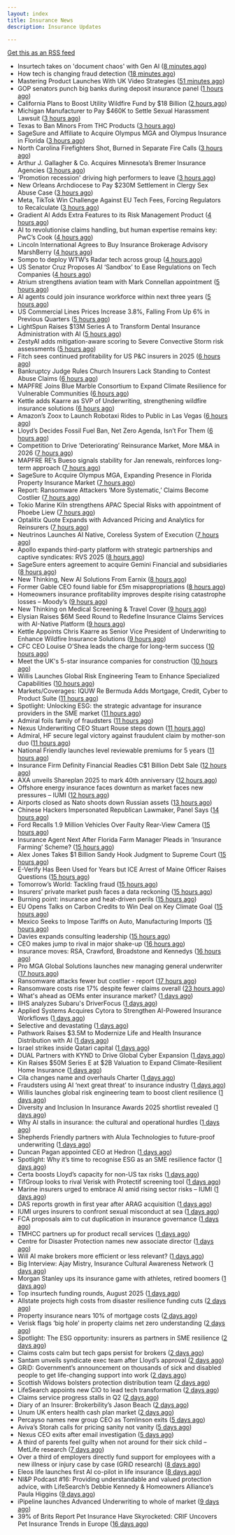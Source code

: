 ```yaml
---
layout: index
title: Insurance News
description: Insurance Updates

---
```


[Get this as an RSS feed](/insurance.rss)

<!-- news_marker starts -->
- Insurtech takes on 'document chaos' with Gen AI ([8 minutes ago](https://www.dig-in.com/news/insurtech-takes-on-document-chaos-with-gen-ai))
- How tech is changing fraud detection ([18 minutes ago](https://www.dig-in.com/opinion/how-tech-is-changing-fraud-detection))
- Mastering Product Launches With UK Video Strategies ([51 minutes ago](https://insurance-edge.net/2025/09/10/mastering-product-launches-with-uk-video-strategies/))
- GOP senators punch big banks during deposit insurance panel ([1 hours ago](https://www.dig-in.com/news/gop-senators-punch-big-banks-during-deposit-insurance-panel))
- California Plans to Boost Utility Wildfire Fund by $18 Billion ([2 hours ago](https://www.insurancejournal.com/news/west/2025/09/10/838729.htm))
- Michigan Manufacturer to Pay $460K to Settle Sexual Harassment Lawsuit ([3 hours ago](https://www.insurancejournal.com/news/midwest/2025/09/10/838726.htm))
- Texas to Ban Minors From THC Products ([3 hours ago](https://www.insurancejournal.com/news/southcentral/2025/09/10/838720.htm))
- SageSure and Affiliate to Acquire Olympus MGA and Olympus Insurance in Florida ([3 hours ago](https://www.insurancejournal.com/news/southeast/2025/09/10/838691.htm))
- North Carolina Firefighters Shot, Burned in Separate Fire Calls ([3 hours ago](https://www.insurancejournal.com/news/southeast/2025/09/10/838716.htm))
- Arthur J. Gallagher & Co. Acquires Minnesota’s Bremer Insurance Agencies ([3 hours ago](https://www.insurancejournal.com/news/midwest/2025/09/10/838715.htm))
- 'Promotion recession' driving high performers to leave ([3 hours ago](https://www.insurancebusinessmag.com/uk/business-strategy/promotion-recession-driving-high-performers-to-leave-549218.aspx))
- New Orleans Archdiocese to Pay $230M Settlement in Clergy Sex Abuse Case ([3 hours ago](https://www.insurancejournal.com/news/southcentral/2025/09/10/838708.htm))
- Meta, TikTok Win Challenge Against EU Tech Fees, Forcing Regulators to Recalculate ([3 hours ago](https://www.insurancejournal.com/news/international/2025/09/10/838704.htm))
- Gradient AI Adds Extra Features to its Risk Management Product ([4 hours ago](https://insurance-edge.net/2025/09/10/gradient-ai-adds-extra-features-to-its-risk-management-product/))
- AI to revolutionise claims handling, but human expertise remains key: PwC’s Cook ([4 hours ago](https://www.reinsurancene.ws/ai-to-revolutionise-claims-handling-but-human-expertise-remains-key-pwcs-cook/))
- Lincoln International Agrees to Buy Insurance Brokerage Advisory MarshBerry ([4 hours ago](https://www.insurancejournal.com/news/national/2025/09/10/838699.htm))
- Sompo to deploy WTW’s Radar tech across group ([4 hours ago](https://www.reinsurancene.ws/sompo-to-deploy-wtws-radar-tech-across-group/))
- US Senator Cruz Proposes AI ‘Sandbox’ to Ease Regulations on Tech Companies ([4 hours ago](https://www.insurancejournal.com/news/national/2025/09/10/838693.htm))
- Atrium strengthens aviation team with Mark Connellan appointment ([5 hours ago](https://www.reinsurancene.ws/atrium-strengthens-aviation-team-with-mark-connellan-appointment/))
- AI agents could join insurance workforce within next three years ([5 hours ago](https://www.postonline.co.uk/news/7958997/ai-agents-could-join-insurance-workforce-within-next-three-years))
- US Commercial Lines Prices Increase 3.8%, Falling From Up 6% in Previous Quarters ([5 hours ago](https://www.insurancejournal.com/news/national/2025/09/10/838685.htm))
- LightSpun Raises $13M Series A to Transform Dental Insurance Administration with AI ([5 hours ago](https://www.insurtechinsights.com/lightspun-raises-13m-series-a-to-transform-dental-insurance-administration-with-ai/))
- ZestyAI adds mitigation-aware scoring to Severe Convective Storm risk assessments ([5 hours ago](https://www.reinsurancene.ws/zestyai-adds-mitigation-aware-scoring-to-severe-convective-storm-risk-assessments/))
- Fitch sees continued profitability for US P&C insurers in 2025 ([6 hours ago](https://www.reinsurancene.ws/fitch-sees-continued-profitability-for-us-pc-insurers-in-2025/))
- Bankruptcy Judge Rules Church Insurers Lack Standing to Contest Abuse Claims ([6 hours ago](https://www.insurancejournal.com/news/east/2025/09/10/838674.htm))
- MAPFRE Joins Blue Marble Consortium to Expand Climate Resilience for Vulnerable Communities ([6 hours ago](https://www.insurtechinsights.com/mapfre-joins-blue-marble-consortium-to-expand-climate-resilience-for-vulnerable-communities/))
- Kettle adds Kaarre as SVP of Underwriting, strengthening wildfire insurance solutions ([6 hours ago](https://www.reinsurancene.ws/kettle-adds-kaarre-as-svp-of-underwriting-strengthening-wildfire-insurance-solutions/))
- Amazon’s Zoox to Launch Robotaxi Rides to Public in Las Vegas ([6 hours ago](https://www.insurancejournal.com/news/west/2025/09/10/838670.htm))
- Lloyd’s Decides Fossil Fuel Ban, Net Zero Agenda, Isn’t For Them ([6 hours ago](https://insurance-edge.net/2025/09/10/lloyds-decides-fossil-fuel-ban-the-net-zero-agenda-isnt-for-them/))
- Competition to Drive ‘Deteriorating’ Reinsurance Market, More M&A in 2026 ([7 hours ago](https://www.insurancejournal.com/news/international/2025/09/10/838657.htm))
- MAPFRE RE’s Bueso signals stability for Jan renewals, reinforces long-term approach ([7 hours ago](https://www.reinsurancene.ws/mapfre-res-bueso-signals-stability-for-jan-renewals-reinforces-long-term-approach/))
- SageSure to Acquire Olympus MGA, Expanding Presence in Florida Property Insurance Market ([7 hours ago](https://www.insurtechinsights.com/sagesure-to-acquire-olympus-mga-expanding-presence-in-florida-property-insurance-market/))
- Report: Ransomware Attackers ‘More Systematic,’ Claims Become Costlier ([7 hours ago](https://www.insurancejournal.com/news/national/2025/09/10/838618.htm))
- Tokio Marine Kiln strengthens APAC Special Risks with appointment of Phoebe Liew ([7 hours ago](https://www.reinsurancene.ws/tokio-marine-kiln-strengthens-apac-special-risks-with-appointment-of-phoebe-liew/))
- Optalitix Quote Expands with Advanced Pricing and Analytics for Reinsurers ([7 hours ago](https://www.insurtechinsights.com/optalitix-quote-expands-with-advanced-pricing-and-analytics-for-reinsurers/))
- Neutrinos Launches AI Native, Coreless System of Execution ([7 hours ago](https://insurance-edge.net/2025/09/10/neutrinos-launches-ai-native-coreless-system-of-execution/))
- Apollo expands third-party platform with strategic partnerships and captive syndicates: RVS 2025 ([8 hours ago](https://www.reinsurancene.ws/apollo-expands-third-party-platform-with-strategic-partnerships-and-captive-syndicates-rvs-2025/))
- SageSure enters agreement to acquire Gemini Financial and subsidiaries ([8 hours ago](https://www.reinsurancene.ws/sagesure-enters-agreement-to-acquire-gemini-financial-and-subsidiaries/))
- New Thinking, New AI Solutions From Earnix ([8 hours ago](https://insurance-edge.net/2025/09/10/new-thinking-new-ai-solutions-from-earnix/))
- Former Gable CEO found liable for £5m misappropriations ([8 hours ago](https://www.postonline.co.uk/news/7958992/former-gable-ceo-found-liable-for-%C2%A35m-misappropriations))
- Homeowners insurance profitability improves despite rising catastrophe losses – Moody’s ([9 hours ago](https://www.insurancebusinessmag.com/uk/news/property-insurance/homeowners-insurance-profitability-improves-despite-rising-catastrophe-losses--moodys-549158.aspx))
- New Thinking on Medical Screening & Travel Cover ([9 hours ago](https://insurance-edge.net/2025/09/10/new-thinking-on-medical-screening-travel-cover/))
- Elysian Raises $6M Seed Round to Redefine Insurance Claims Services with AI-Native Platform ([9 hours ago](https://www.insurtechinsights.com/elysian-raises-6m-seed-round-to-redefine-insurance-claims-services-with-ai-native-platform/))
- Kettle Appoints Chris Kaarre as Senior Vice President of Underwriting to Enhance Wildfire Insurance Solutions ([9 hours ago](https://www.insurtechinsights.com/kettle-appoints-chris-kaarre-as-senior-vice-president-of-underwriting-to-enhance-wildfire-insurance-solutions/))
- CFC CEO Louise O'Shea leads the charge for long-term success ([10 hours ago](https://www.insurancebusinessmag.com/uk/news/breaking-news/cfc-ceo-louise-oshea-leads-the-charge-for-longterm-success-549144.aspx))
- Meet the UK's 5-star insurance companies for construction ([10 hours ago](https://www.insurancebusinessmag.com/uk/news/construction-engineering/meet-the-uks-5star-insurance-companies-for-construction-549142.aspx))
- Willis Launches Global Risk Engineering Team to Enhance Specialized Capabilities ([10 hours ago](https://www.insurancejournal.com/news/international/2025/09/10/838653.htm))
- Markets/Coverages: IQUW Re Bermuda Adds Mortgage, Credit, Cyber to Product Suite ([11 hours ago](https://www.insurancejournal.com/news/international/2025/09/10/838650.htm))
- Spotlight: Unlocking ESG: the strategic advantage for insurance providers in the SME market ([11 hours ago](https://www.postonline.co.uk/market-access/7958115/spotlight-unlocking-esg-the-strategic-advantage-for-insurance-providers-in-the-sme-market))
- Admiral foils family of fraudsters ([11 hours ago](https://www.postonline.co.uk/claims/7958991/admiral-foils-family-of-fraudsters))
- Nexus Underwriting CEO Stuart Rouse steps down ([11 hours ago](https://www.insurancebusinessmag.com/uk/news/breaking-news/nexus-underwriting-ceo-stuart-rouse-steps-down-549130.aspx))
- Admiral, HF secure legal victory against fraudulent claim by mother-son duo ([11 hours ago](https://www.insurancebusinessmag.com/uk/news/legal-insights/admiral-hf-secure-legal-victory-against-fraudulent-claim-by-motherson-duo-549128.aspx))
- National Friendly launches level reviewable premiums for 5 years ([11 hours ago](https://ifamagazine.com/national-friendly-launches-level-reviewable-premiums-for-5-years/))
- Insurance Firm Definity Financial Readies C$1 Billion Debt Sale ([12 hours ago](https://www.insurancejournal.com/news/international/2025/09/10/838642.htm))
- AXA unveils Shareplan 2025 to mark 40th anniversary ([12 hours ago](https://www.insurancebusinessmag.com/uk/news/breaking-news/axa-unveils-shareplan-2025-to-mark-40th-anniversary-549118.aspx))
- Offshore energy insurance faces downturn as market faces new pressures – IUMI ([12 hours ago](https://www.insurancebusinessmag.com/uk/news/marine/offshore-energy-insurance-faces-downturn-as-market-faces-new-pressures--iumi-549111.aspx))
- Airports closed as Nato shoots down Russian assets ([13 hours ago](https://www.insurancebusinessmag.com/uk/news/breaking-news/airports-closed-as-nato-shoots-down-russian-assets-549096.aspx))
- Chinese Hackers Impersonated Republican Lawmaker, Panel Says ([14 hours ago](https://www.insurancejournal.com/news/national/2025/09/10/838576.htm))
- Ford Recalls 1.9 Million Vehicles Over Faulty Rear-View Camera ([15 hours ago](https://www.insurancejournal.com/news/national/2025/09/10/838593.htm))
- Insurance Agent Next After Florida Farm Manager Pleads in ‘Insurance Farming’ Scheme? ([15 hours ago](https://www.insurancejournal.com/news/southeast/2025/09/10/838621.htm))
- Alex Jones Takes $1 Billion Sandy Hook Judgment to Supreme Court ([15 hours ago](https://www.insurancejournal.com/news/east/2025/09/10/838634.htm))
- E-Verify Has Been Used for Years but ICE Arrest of Maine Officer Raises Questions ([15 hours ago](https://www.insurancejournal.com/news/east/2025/09/10/838631.htm))
- Tomorrow’s World: Tackling fraud ([15 hours ago](https://www.postonline.co.uk/claims/7958215/tomorrow%E2%80%99s-world-tackling-fraud))
- Insurers’ private market push faces a data reckoning ([15 hours ago](https://www.postonline.co.uk/regulation/7958261/insurers%E2%80%99-private-market-push-faces-a-data-reckoning))
- Burning point: insurance and heat-driven perils ([15 hours ago](https://www.postonline.co.uk/claims/7958886/burning-point-insurance-and-heat-driven-perils))
- EU Opens Talks on Carbon Credits to Win Deal on Key Climate Goal ([15 hours ago](https://www.insurancejournal.com/news/international/2025/09/10/838582.htm))
- Mexico Seeks to Impose Tariffs on Auto, Manufacturing Imports ([15 hours ago](https://www.insurancejournal.com/news/international/2025/09/10/838611.htm))
- Davies expands consulting leadership ([15 hours ago](https://www.insurancebusinessmag.com/uk/news/breaking-news/davies-expands-consulting-leadership-549077.aspx))
- CEO makes jump to rival in major shake-up ([16 hours ago](https://www.insurancebusinessmag.com/uk/news/breaking-news/ceo-makes-jump-to-rival-in-major-shakeup-549067.aspx))
- Insurance moves: RSA, Crawford, Broadstone and Kennedys ([16 hours ago](https://www.insurancebusinessmag.com/uk/news/breaking-news/insurance-moves-rsa-crawford-broadstone-and-kennedys-549071.aspx))
- Pro MGA Global Solutions launches new managing general underwriter ([17 hours ago](https://www.insurancebusinessmag.com/uk/news/breaking-news/pro-mga-global-solutions-launches-new-managing-general-underwriter-549065.aspx))
- Ransomware attacks fewer but costlier - report ([17 hours ago](https://www.insurancebusinessmag.com/uk/news/cyber/ransomware-attacks-fewer-but-costlier--report-549064.aspx))
- Ransomware costs rise 17% despite fewer claims overall ([23 hours ago](https://www.dig-in.com/news/ransomware-costs-rise-17-despite-fewer-claims))
- What's ahead as OEMs enter insurance market? ([1 days ago](https://www.dig-in.com/opinion/whats-ahead-as-oems-enter-insurance-market))
- IIHS analyzes Subaru's DriverFocus ([1 days ago](https://www.dig-in.com/news/iihs-analyzes-subarus-driverfocus))
- Applied Systems Acquires Cytora to Strengthen AI-Powered Insurance Workflows ([1 days ago](https://www.insurtechinsights.com/applied-systems-acquires-cytora-to-strengthen-ai-powered-insurance-workflows/))
- Selective and devastating ([1 days ago](https://www.insurancebusinessmag.com/uk/news/cyber/selective-and-devastating-549028.aspx))
- Pathwork Raises $3.5M to Modernize Life and Health Insurance Distribution with AI ([1 days ago](https://www.insurtechinsights.com/pathwork-raises-3-5m-to-modernize-life-and-health-insurance-distribution-with-ai/))
- Israel strikes inside Qatari capital ([1 days ago](https://www.insurancebusinessmag.com/uk/news/breaking-news/israel-strikes-inside-qatari-capital-549016.aspx))
- DUAL Partners with KYND to Drive Global Cyber Expansion ([1 days ago](https://www.insurtechinsights.com/dual-partners-with-kynd-to-drive-global-cyber-expansion/))
- Kin Raises $50M Series E at $2B Valuation to Expand Climate-Resilient Home Insurance ([1 days ago](https://www.insurtechinsights.com/kin-raises-50m-series-e-at-2b-valuation-to-expand-climate-resilient-home-insurance/))
- Cila changes name and overhauls Charter ([1 days ago](https://www.postonline.co.uk/claims/7958987/cila-changes-name-and-overhauls-charter))
- Fraudsters using AI ‘next great threat’ to insurance industry ([1 days ago](https://www.postonline.co.uk/news/7958959/fraudsters-using-ai-%E2%80%98next-great-threat%E2%80%99-to-insurance-industry))
- Willis launches global risk engineering team to boost client resilience ([1 days ago](https://www.insurancebusinessmag.com/uk/news/breaking-news/willis-launches-global-risk-engineering-team-to-boost-client-resilience-548977.aspx))
- Diversity and Inclusion In Insurance Awards 2025 shortlist revealed ([1 days ago](https://www.postonline.co.uk/people/7958962/diversity-and-inclusion-in-insurance-awards-2025-shortlist-revealed))
- Why AI stalls in insurance: the cultural and operational hurdles ([1 days ago](https://www.insurancebusinessmag.com/uk/news/technology/why-ai-stalls-in-insurance-the-cultural-and-operational-hurdles-548973.aspx))
- Shepherds Friendly partners with Alula Technologies to future-proof underwriting ([1 days ago](https://ifamagazine.com/shepherds-friendly-partners-with-alula-technologies-to-future-proof-underwriting/))
- Duncan Pagan appointed CEO at Hedron ([1 days ago](https://www.postonline.co.uk/broker/7958984/duncan-pagan-appointed-ceo-at-hedron))
- Spotlight: Why it’s time to recognise ESG as an SME resilience factor ([1 days ago](https://www.postonline.co.uk/market-access/7958109/spotlight-why-it%E2%80%99s-time-to-recognise-esg-as-an-sme-resilience-factor))
- Certa boosts Lloyd’s capacity for non-US tax risks ([1 days ago](https://www.insurancebusinessmag.com/uk/news/breaking-news/certa-boosts-lloyds-capacity-for-nonus-tax-risks-548964.aspx))
- TifGroup looks to rival Verisk with Protectif screening tool ([1 days ago](https://www.postonline.co.uk/news/7958977/tifgroup-looks-to-rival-verisk-with-protectif-screening-tool))
- Marine insurers urged to embrace AI amid rising sector risks – IUMI ([1 days ago](https://www.insurancebusinessmag.com/uk/news/marine/marine-insurers-urged-to-embrace-ai-amid-rising-sector-risks--iumi-548943.aspx))
- DAS reports growth in first year after ARAG acquisition ([1 days ago](https://www.insurancebusinessmag.com/uk/news/breaking-news/das-reports-growth-in-first-year-after-arag-acquisition-548961.aspx))
- IUMI urges insurers to confront sexual misconduct at sea ([1 days ago](https://www.insurancebusinessmag.com/uk/news/marine/iumi-urges-insurers-to-confront-sexual-misconduct-at-sea-548936.aspx))
- FCA proposals aim to cut duplication in insurance governance ([1 days ago](https://www.insurancebusinessmag.com/uk/news/breaking-news/fca-proposals-aim-to-cut-duplication-in-insurance-governance-548935.aspx))
- TMHCC partners up for product recall services ([1 days ago](https://www.insurancebusinessmag.com/uk/news/breaking-news/tmhcc-partners-up-for-product-recall-services-548933.aspx))
- Centre for Disaster Protection names new associate director ([1 days ago](https://www.insurancebusinessmag.com/uk/news/breaking-news/centre-for-disaster-protection-names-new-associate-director-548932.aspx))
- Will AI make brokers more efficient or less relevant? ([1 days ago](https://www.postonline.co.uk/broker/7958949/will-ai-make-brokers-more-efficient-or-less-relevant))
- Big Interview: Ajay Mistry, Insurance Cultural Awareness Network ([1 days ago](https://www.postonline.co.uk/people/7958865/big-interview-ajay-mistry-insurance-cultural-awareness-network))
- Morgan Stanley ups its insurance game with athletes, retired boomers ([1 days ago](https://www.dig-in.com/news/morgan-stanley-sees-big-role-for-fas-with-insurance-products))
- Top insurtech funding rounds, August 2025 ([1 days ago](https://www.dig-in.com/list/top-insurtech-funding-rounds-august-2025))
- Allstate projects high costs from disaster resilience funding cuts ([2 days ago](https://www.dig-in.com/news/allstate-research-projects-high-costs-from-resilience-cuts))
- Property insurance nears 10% of mortgage costs ([2 days ago](https://www.dig-in.com/news/property-insurance-nearly-10-of-monthly-mortgage-expenses))
- Verisk flags ‘big hole’ in property claims net zero understanding ([2 days ago](https://www.postonline.co.uk/claims/7958960/verisk-flags-%E2%80%98big-hole%E2%80%99-in-property-claims-net-zero-understanding))
- Spotlight: The ESG opportunity: insurers as partners in SME resilience ([2 days ago](https://www.postonline.co.uk/market-access/7958111/spotlight-the-esg-opportunity-insurers-as-partners-in-sme-resilience))
- Claims costs calm but tech gaps persist for brokers ([2 days ago](https://www.postonline.co.uk/broker/7958975/claims-costs-calm-but-tech-gaps-persist-for-brokers))
- Santam unveils syndicate exec team after Lloyd’s approval ([2 days ago](https://www.postonline.co.uk/news/7958976/santam-unveils-syndicate-exec-team-after-lloyd%E2%80%99s-approval))
- GRiD: Government’s announcement on thousands of sick and disabled people to get life-changing support into work ([2 days ago](https://ifamagazine.com/grid-governments-announcement-on-thousands-of-sick-and-disabled-people-to-get-life-changing-support-into-work/))
- Scottish Widows bolsters protection distribution team ([2 days ago](https://ifamagazine.com/scottish-widows-bolsters-protection-distribution-team/))
- LifeSearch appoints new CIO to lead tech transformation ([2 days ago](https://ifamagazine.com/lifesearch-appoints-new-cio-to-lead-tech-transformation/))
- Claims service progress stalls in Q2 ([2 days ago](https://www.postonline.co.uk/claims/7958259/claims-service-progress-stalls-in-q2))
- Diary of an Insurer: Brokerbility’s Jason Beach ([2 days ago](https://www.postonline.co.uk/broker/7957847/diary-of-an-insurer-brokerbility%E2%80%99s-jason-beach))
- Unum UK enters health cash plan market ([2 days ago](https://www.postonline.co.uk/news/7958956/unum-uk-enters-health-cash-plan-market))
- Percayso names new group CEO as Tomlinson exits ([5 days ago](https://www.postonline.co.uk/people/7958971/percayso-names-new-group-ceo-as-tomlinson-exits))
- Aviva’s Storah calls for pricing sanity not vanity ([5 days ago](https://www.postonline.co.uk/news/7958958/aviva%E2%80%99s-storah-calls-for-pricing-sanity-not-vanity))
- Nexus CEO exits after email investigation ([5 days ago](https://www.postonline.co.uk/commercial/7958965/nexus-ceo-exits-after-email-investigation))
- A third of parents feel guilty when not around for their sick child – MetLife research ([7 days ago](https://ifamagazine.com/a-third-of-parents-feel-guilty-when-not-around-for-their-sick-child-metlife-research/))
- Over a third of employers directly fund support for employees with a new illness or injury case by case (GRiD research) ([8 days ago](https://ifamagazine.com/over-a-third-36-of-employers-directly-fund-support-for-employees-with-a-new-illness-or-injury-case-by-case-grid-research/))
- Eleos life launches first AI co-pilot in life insurance ([8 days ago](https://ifamagazine.com/eleos-life-launches-first-ai-co-pilot-in-life-insurance/))
- NI&P Podcast #16: Providing understandable and valued protection advice, with LifeSearch’s Debbie Kennedy & Homeowners Alliance’s Paula Higgins ([9 days ago](https://ifamagazine.com/nip-podcast-16-providing-understandable-and-valued-protection-advice-with-lifesearchs-debbie-kennedy-homeowners-alliances-paula-higgins/))
- iPipeline launches Advanced Underwriting to whole of market ([9 days ago](https://ifamagazine.com/ipipeline-launches-advanced-underwriting-to-whole-of-market/))
- 39% of Brits Report Pet Insurance Have Skyrocketed: CRIF Uncovers Pet Insurance Trends in Europe ([16 days ago](https://thefintechtimes.com/39-of-brits-report-pet-insurance-have-skyrocketed-crif-uncovers-pet-insurance-trends-in-europe/))

<!-- news_marker ends -->